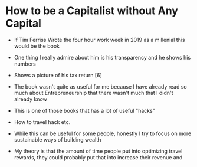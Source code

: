 # How to be a Capitalist without Any Capital

- If Tim Ferriss Wrote the four hour work week in 2019 as a millenial this would be the book
- One thing I really admire about him is his transparency and he shows his numbers
- Shows a picture of his tax return [6]

- The book wasn't quite as useful for me because I have already read so much about Entrepreneurship that there wasn't much that I didn't already know
- This is one of those books that has a lot of useful "hacks"
- How to travel hack etc.
- While this can be useful for some people, honestly I try to focus on more sustainable ways of building wealth
- My theory is that the amount of time people put into optimizing travel rewards, they could probably put that into increase their revenue and 